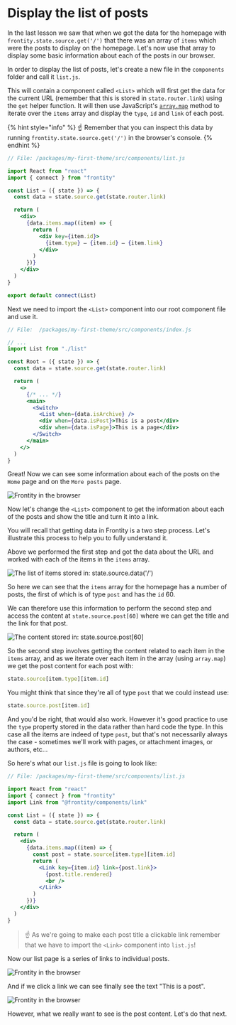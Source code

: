 # Display the list of posts

In the last lesson we saw that when we got the data for the homepage with `frontity.state.source.get('/')` that there was an array of `items` which were the posts to display on the homepage. Let's now use that array to display some basic information about each of the posts in our browser.

In order to display the list of posts, let's create a new file in the `components` folder and call it `list.js`.

This will contain a component called `<List>` which will first get the data for the current URL (remember that this is stored in `state.router.link`) using the `get` helper function. It will then use JavaScript's [`array.map`](https://developer.mozilla.org/en-US/docs/Web/JavaScript/Reference/Global_Objects/Array/map) method to iterate over the `items` array and display the `type`, `id` and `link` of each post.

{% hint style="info" %}
☝️ Remember that you can inspect this data by running `frontity.state.source.get('/')` in the browser's console.
{% endhint %}

```jsx
// File: /packages/my-first-theme/src/components/list.js

import React from "react"
import { connect } from "frontity"

const List = ({ state }) => {
  const data = state.source.get(state.router.link)

  return (
    <div>
      {data.items.map((item) => {
        return (
          <div key={item.id}>
            {item.type} – {item.id} – {item.link}
          </div>
        )
      })}
    </div>
  )
}

export default connect(List)
```

Next we need to import the `<List>` component into our root component file and use it.

```jsx
// File:  /packages/my-first-theme/src/components/index.js

// ...
import List from "./list"

const Root = ({ state }) => {
  const data = state.source.get(state.router.link)

  return (
    <>
      {/* ... */}
      <main>
        <Switch>
          <List when={data.isArchive} />
          <div when={data.isPost}>This is a post</div>
          <div when={data.isPage}>This is a page</div>
        </Switch>
      </main>
    </>
  )
}
```

Great! Now we can see some information about each of the posts on the `Home` page and on the `More posts` page.

<p>
  <img alt="Frontity in the browser" src="../assets/part3img6.png">
</p>

Now let's change the `<List>` component to get the information about each of the posts and show the title and turn it into a link.

You will recall that getting data in Frontity is a two step process. Let's illustrate this process to help you to fully understand it.

Above we performed the first step and got the data about the URL and worked with each of the items in the `items` array.

<p>
  <img alt="The list of items stored in: state.source.data('/')" src="../assets/part3img7.png">
</p>

So here we can see that the `items` array for the homepage has a number of posts, the first of which is of type `post` and has the `id` 60.

We can therefore use this information to perform the second step and access the content at `state.source.post[60]` where we can get the title and the link for that post.

<p>
  <img alt="The content stored in: state.source.post[60]" src="../assets/part3img8.png">
</p>

So the second step involves getting the content related to each item in the `items` array, and as we iterate over each item in the array (using `array.map`) we get the post content for each post with:

```jsx
state.source[item.type][item.id]
```

You might think that since they're all of type `post` that we could instead use:

```jsx
state.source.post[item.id]
```

And you'd be right, that would also work. However it's good practice to use the `type` property stored in the data rather than hard code the type. In this case all the items are indeed of type `post`, but that's not necessarily always the case - sometimes we'll work with pages, or attachment images, or authors, etc...

So here's what our `list.js` file is going to look like:

```jsx
// File: /packages/my-first-theme/src/components/list.js

import React from "react"
import { connect } from "frontity"
import Link from "@frontity/components/link"

const List = ({ state }) => {
  const data = state.source.get(state.router.link)

  return (
    <div>
      {data.items.map((item) => {
        const post = state.source[item.type][item.id]
        return (
          <Link key={item.id} link={post.link}>
            {post.title.rendered}
            <br />
          </Link>
        )
      })}
    </div>
  )
}
```

> ☝️ As we're going to make each post title a clickable link remember that we have to import the `<Link>` component into `list.js`!

Now our list page is a series of links to individual posts.

<p>
  <img alt="Frontity in the browser" src="../assets/part3img9.png">
</p>

And if we click a link we can see finally see the text "This is a post".

<p>
  <img alt="Frontity in the browser" src="../assets/part3img10.png">
</p>

However, what we really want to see is the post content. Let's do that next.
